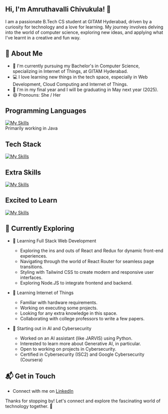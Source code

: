 ## Hi, I'm Amruthavalli Chivukula! 👋

I am a passionate B.Tech CS student at GITAM Hyderabad, driven by a curiosity for technology and a love for learning. My journey involves delving into the world of computer science, exploring new ideas, and applying what I've learnt in a creative and fun way.

<!-- ![CamruthaV's Stats](https://github-readme-stats.vercel.app/api?username=CamruthaV&theme=vue-dark&show_icons=true&hide_border=true&count_private=true) -->

## 🚀 About Me

- 🔭 I'm currently pursuing my Bachelor's in Computer Science, specializing in Internet of Things, at GITAM Hyderabad.
- 💻 I love learning new things in the tech space, especially in Web Development, Cloud Computing and Internet of Things.
- 📅 I'm in my final year and I will be graduating in May next year (2025).
- 😄 Pronouns: She / Her

## Programming Languages
[![My Skills](https://skillicons.dev/icons?i=c,python,java)](https://github.com/CamruthaV) <br>
Primarily working in Java

## Tech Stack
[![My Skills](https://skillicons.dev/icons?i=html,css,js,react,nodejs,bootstrap)](https://github.com/CamruthaV)

## Extra Skills
[![My Skills](https://skillicons.dev/icons?i=arduino,powershell,sqlite,ubuntu,vscode)](https://github.com/CamruthaV)

## Excited to Learn
[![My Skills](https://skillicons.dev/icons?i=aws,azure,figma,gcp,kali,linux,mongodb,ps,pr,tailwind)](https://github.com/CamruthaV)

## 🌱 Currently Exploring

- 🚀 Learning Full Stack Web Development
  - Exploring the ins and outs of React and Redux for dynamic front-end experiences.
  - Navigating through the world of React Router for seamless page transitions.
  - Styling with Tailwind CSS to create modern and responsive user interfaces.
  - Exploring Node.JS to integrate frontend and backend.
 
- 🌱 Learning Internet of Things
  - Familiar with hardware requirements.
  - Working on executing some projects.
  - Looking for any extra knowledge in this space.
  - Collaborating with college professors to write a few papers.
 
- 🔭 Starting out in AI and Cybersecurity
  - Worked on an AI assistant (like JARVIS) using Python.
  - Interested to learn more about Generative AI, in particular.
  - Open to working on projects in Cybersecurity. 
  - Certified in Cybersecurity (ISC2) and Google Cybersecurity (Coursera)

## 📬 Get in Touch

- Connect with me on [LinkedIn](https://linkedin.com/in/amruthavalli-chivukula)

Thanks for stopping by! Let's connect and explore the fascinating world of technology together. 🚀



<!--
**CamruthaV/CamruthaV** is a ✨ _special_ ✨ repository because its `README.md` (this file) appears on your GitHub profile.

Here are some ideas to get you started:

- 🔭 I’m currently working on ...
- 🌱 I’m currently learning ...
- 👯 I’m looking to collaborate on ...
- 🤔 I’m looking for help with ...
- 💬 Ask me about ...
- 📫 How to reach me: ...
- 😄 Pronouns: ...
- ⚡ Fun fact: ...
-->
